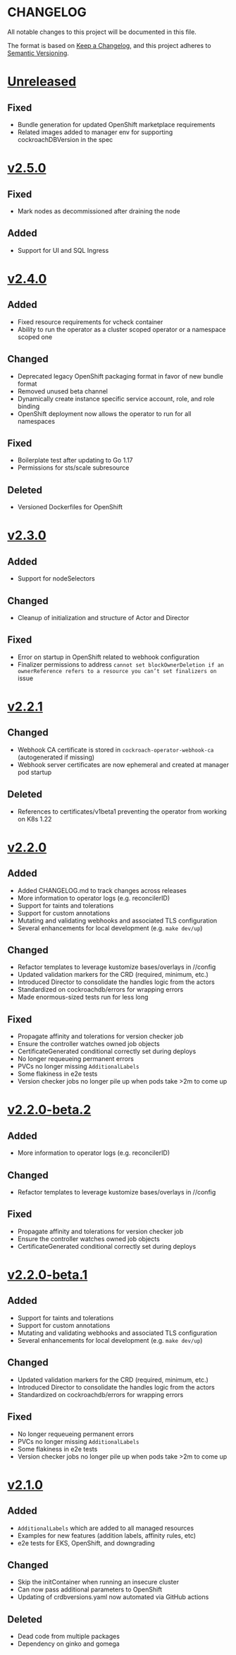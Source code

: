 # CHANGELOG

All notable changes to this project will be documented in this file.

The format is based on [Keep a Changelog](https://keepachangelog.com/en/1.0.0/), and this project adheres
to [Semantic Versioning](https://semver.org/spec/v2.0.0.html).

# [Unreleased](https://github.com/cockroachdb/cockroach-operator/compare/v2.5.0...master)

## Fixed

* Bundle generation for updated OpenShift marketplace requirements
* Related images added to manager env for supporting cockroachDBVersion in the spec

# [v2.5.0](https://github.com/cockroachdb/cockroach-operator/compare/v2.4.0...v2.5.0)

## Fixed

* Mark nodes as decommissioned after draining the node

## Added

* Support for UI and SQL Ingress

# [v2.4.0](https://github.com/cockroachdb/cockroach-operator/compare/v2.3.0...v2.4.0)

## Added

* Fixed resource requirements for vcheck container
* Ability to run the operator as a cluster scoped operator or a namespace scoped one

## Changed

* Deprecated legacy OpenShift packaging format in favor of new bundle format
* Removed unused beta channel
* Dynamically create instance specific service account, role, and role binding
* OpenShift deployment now allows the operator to run for all namespaces

## Fixed

* Boilerplate test after updating to Go 1.17
* Permissions for sts/scale subresource

## Deleted

* Versioned Dockerfiles for OpenShift

# [v2.3.0](https://github.com/cockroachdb/cockroach-operator/compare/v2.2.1...v2.3.0)

## Added

* Support for nodeSelectors

## Changed

* Cleanup of initialization and structure of Actor and Director

## Fixed

* Error on startup in OpenShift related to webhook configuration
* Finalizer permissions to address `cannot set blockOwnerDeletion if an ownerReference refers to a resource you can’t set finalizers on` issue

# [v2.2.1](https://github.com/cockroachdb/cockroach-operator/compare/v2.2.0...v2.2.1)

## Changed

* Webhook CA certificate is stored in `cockroach-operator-webhook-ca` (autogenerated if missing)
* Webhook server certificates are now ephemeral and created at manager pod startup

## Deleted

* References to certificates/v1beta1 preventing the operator from working on K8s 1.22

# [v2.2.0](https://github.com/cockroachdb/cockroach-operator/compare/v2.2.0-beta.2...v2.2.0)

## Added

* Added CHANGELOG.md to track changes across releases
* More information to operator logs (e.g. reconcilerID)
* Support for taints and tolerations
* Support for custom annotations
* Mutating and validating webhooks and associated TLS configuration
* Several enhancements for local development (e.g. `make dev/up`)

## Changed

* Refactor templates to leverage kustomize bases/overlays in //config
* Updated validation markers for the CRD (required, minimum, etc.)
* Introduced Director to consolidate the handles logic from the actors
* Standardized on cockroachdb/errors for wrapping errors
* Made enormous-sized tests run for less long

## Fixed

* Propagate affinity and tolerations for version checker job
* Ensure the controller watches owned job objects
* CertificateGenerated conditional correctly set during deploys
* No longer requeueing permanent errors
* PVCs no longer missing `AdditionalLabels`
* Some flakiness in e2e tests
* Version checker jobs no longer pile up when pods take >2m to come up

# [v2.2.0-beta.2](https://github.com/cockroachdb/cockroach-operator/compare/v2.2.0-beta.1...v2.2.0-beta.2)

## Added

* More information to operator logs (e.g. reconcilerID)

## Changed

* Refactor templates to leverage kustomize bases/overlays in //config

## Fixed

* Propagate affinity and tolerations for version checker job
* Ensure the controller watches owned job objects
* CertificateGenerated conditional correctly set during deploys

# [v2.2.0-beta.1](https://github.com/cockroachdb/cockroach-operator/compare/v2.1.0...v2.2.0-beta.1)

## Added

* Support for taints and tolerations
* Support for custom annotations
* Mutating and validating webhooks and associated TLS configuration
* Several enhancements for local development (e.g. `make dev/up`)

## Changed

* Updated validation markers for the CRD (required, minimum, etc.)
* Introduced Director to consolidate the handles logic from the actors
* Standardized on cockroachdb/errors for wrapping errors

## Fixed

* No longer requeueing permanent errors
* PVCs no longer missing `AdditionalLabels`
* Some flakiness in e2e tests
* Version checker jobs no longer pile up when pods take >2m to come up

# [v2.1.0](https://github.com/cockroachdb/cockroach-operator/compare/v2.0.1...v2.1.0)

## Added

* `AdditionalLabels` which are added to all managed resources
* Examples for new features (addition labels, affinity rules, etc)
* e2e tests for EKS, OpenShift, and downgrading

## Changed

* Skip the initContainer when running an insecure cluster
* Can now pass additional parameters to OpenShift
* Updating of crdbversions.yaml now automated via GitHub actions

## Deleted

* Dead code from multiple packages
* Dependency on ginko and gomega
